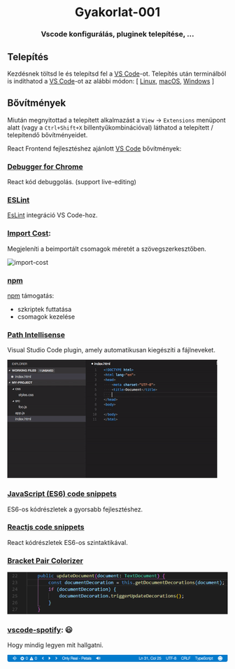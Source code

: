 <h1 align="center" style="border-bottom: none;"> Gyakorlat-001</h1>
<h3 align="center">Vscode konfigurálás, pluginek telepítése, ...</h3>

## Telepítés

Kezdésnek töltsd le és telepítsd fel a [VS Code](https://code.visualstudio.com/Download)-ot.
Telepítés után terminálból is indíthatod a [VS Code](https://code.visualstudio.com/)-ot az alábbi módon: [ [Linux](https://code.visualstudio.com/docs/setup/linux), [macOS](https://code.visualstudio.com/docs/setup/mac), [Windows](https://code.visualstudio.com/docs/setup/windows) ]

## Bővítmények

Miután megnyitottad a telepített alkalmazást a `View` &rightarrow; `Extensions` menüpont alatt (vagy a `Ctrl+Shift+X` billentyűkombinációval) láthatod a telepített / telepítendő bővítményeidet.

React Frontend fejlesztéshez ajánlott [VS Code](https://code.visualstudio.com/) bővítmények:

### [Debugger for Chrome](https://marketplace.visualstudio.com/items?itemName=msjsdiag.debugger-for-chrome)

React kód debuggolás. (support live-editing)

### [ESLint](https://marketplace.visualstudio.com/items?itemName=dbaeumer.vscode-eslint)

[EsLint](https://eslint.org/) integráció VS Code-hoz.

### [Import Cost](https://marketplace.visualstudio.com/items?itemName=wix.vscode-import-cost):

 Megjeleníti a beimportált csomagok méretét a szövegszerkesztőben.

 ![import-cost](../src/import-cost.gif)

### [npm](https://marketplace.visualstudio.com/items?itemName=eg2.vscode-npm-script)

[npm](https://www.npmjs.com/) támogatás:

- szkriptek futtatása
- csomagok kezelése

### [Path Intellisense](https://marketplace.visualstudio.com/items?itemName=christian-kohler.path-intellisense)

Visual Studio Code plugin, amely automatikusan kiegészíti a fájlneveket.

![import-cost](../src/path.gif)

### [JavaScript (ES6) code snippets](https://marketplace.visualstudio.com/items?itemName=xabikos.JavaScriptSnippets)

ES6-os kódrészletek a gyorsabb fejlesztéshez.

### [Reactjs code snippets](https://marketplace.visualstudio.com/items?itemName=xabikos.ReactSnippets)

React kódrészletek ES6-os szintaktikával.

### [Bracket Pair Colorizer](https://marketplace.visualstudio.com/items?itemName=CoenraadS.bracket-pair-colorizer)

![bracket](../src/bracket.png)

### [vscode-spotify](https://marketplace.visualstudio.com/items?itemName=shyykoserhiy.vscode-spotify): 😃

Hogy mindig legyen mit hallgatni.

![spotify](../src/spotify.png)



